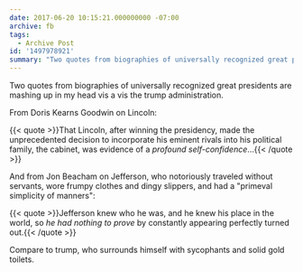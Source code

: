 ```yaml
---
date: 2017-06-20 10:15:21.000000000 -07:00
archive: fb
tags: 
  - Archive Post
id: '1497978921'
summary: "Two quotes from biographies of universally recognized great presidents are mashing up in my head vis a vis the trump administration. From Doris Kearns Goodwin on Lincoln…"
---
```


Two quotes from biographies of universally recognized great presidents are mashing up in my head vis a vis the trump administration. 

From Doris Kearns Goodwin on Lincoln: 

{{< quote >}}That Lincoln, after winning the presidency, made the unprecedented decision to incorporate his eminent rivals into his political family, the cabinet, was evidence of a *profound self-confidence*…{{< /quote >}}

And from Jon Beacham on Jefferson, who notoriously traveled without servants, wore frumpy clothes and dingy slippers, and had a "primeval simplicity of manners": 

{{< quote >}}Jefferson knew who he was, and he knew his place in the world, so *he had nothing to prove* by constantly appearing perfectly turned out.{{< /quote >}}

Compare to trump, who surrounds himself with sycophants and solid gold toilets.
